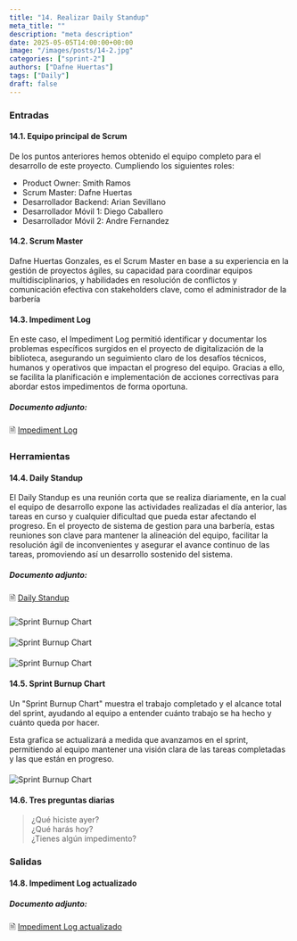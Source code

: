 ```yaml
---
title: "14. Realizar Daily Standup"
meta_title: ""
description: "meta description"
date: 2025-05-05T14:00:00+00:00
image: "/images/posts/14-2.jpg"
categories: ["sprint-2"]
authors: ["Dafne Huertas"]
tags: ["Daily"]
draft: false
---
```

### Entradas

#### 14.1. Equipo principal de Scrum
De los puntos anteriores hemos obtenido el equipo completo para el desarrollo de este proyecto. Cumpliendo los siguientes roles:

- Product Owner: Smith Ramos
- Scrum Master: Dafne Huertas
- Desarrollador Backend: Arian Sevillano
- Desarrollador Móvil 1: Diego Caballero
- Desarrollador Móvil 2: Andre Fernandez

#### 14.2. Scrum Master
Dafne Huertas Gonzales, es el Scrum Master en base a su experiencia en la gestión de proyectos ágiles, su capacidad para coordinar equipos multidisciplinarios, y habilidades en resolución de conflictos y comunicación efectiva con stakeholders clave, como el administrador de la barbería

#### 14.3. Impediment Log
En este caso, el Impediment Log permitió identificar y documentar los problemas específicos surgidos en el proyecto de digitalización de la biblioteca, asegurando un seguimiento claro de los desafíos técnicos, humanos y operativos que impactan el progreso del equipo. Gracias a ello, se facilita la planificación e implementación de acciones correctivas para abordar estos impedimentos de forma oportuna.

##### **Documento adjunto:**
 🗎 [Impediment Log](https://docs.google.com/document/d/1Wm83XsObIHL0DMI6-M8gQUWEvj2DW5Zx6lBl5vEHLh0/edit?usp=sharing)

### Herramientas

#### 14.4. Daily Standup
El Daily Standup es una reunión corta que se realiza diariamente, en la cual el equipo de desarrollo expone las actividades realizadas el día anterior, las tareas en curso y cualquier dificultad que pueda estar afectando el progreso. En el proyecto de sistema de gestion para una barbería, estas reuniones son clave para mantener la alineación del equipo, facilitar la resolución ágil de inconvenientes y asegurar el avance continuo de las tareas, promoviendo así un desarrollo sostenido del sistema.

##### **Documento adjunto:**
 🗎 [Daily Standup](https://docs.google.com/spreadsheets/d/1VJSOyAcDWuh6PMJyDNNBtCIdm6VjR92oBmLRf1PWv5U/edit?usp=sharing)

<img src="/images/sprint_2/daily_andre.jpg" 
     alt="Sprint Burnup Chart" 
     style="display: block; margin: 20px auto; max-width: 100%;" />

<img src="/images/sprint_2/daily_diego.jpg" 
     alt="Sprint Burnup Chart" 
     style="display: block; margin: 20px auto; max-width: 100%;" />

<img src="/images/sprint_2/daily_arian.jpg" 
     alt="Sprint Burnup Chart" 
     style="display: block; margin: 20px auto; max-width: 100%;" />

#### 14.5. Sprint Burnup Chart
Un "Sprint Burnup Chart" muestra el trabajo completado y el alcance total del sprint, ayudando al equipo a entender cuánto trabajo se ha hecho y cuánto queda por hacer.

Esta grafica se actualizará a medida que avanzamos en el sprint, permitiendo al equipo mantener una visión clara de las tareas completadas y las que están en progreso.

<img src="/images/sprint_2/burnup_chart.png" 
     alt="Sprint Burnup Chart" 
     style="display: block; margin: 20px auto; max-width: 100%;" />

#### 14.6. Tres preguntas diarias

> ¿Qué hiciste ayer?  
> ¿Qué harás hoy?  
> ¿Tienes algún impedimento?

### Salidas

#### 14.8. Impediment Log actualizado

##### **Documento adjunto:**
 🗎 [Impediment Log actualizado](https://docs.google.com/document/d/1Wm83XsObIHL0DMI6-M8gQUWEvj2DW5Zx6lBl5vEHLh0/edit?usp=sharing)